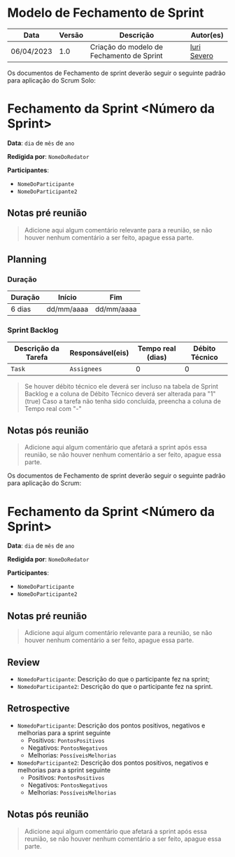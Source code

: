# Modelo de Fechamento de Sprint

|  **Data**  | **Versão** | **Descrição** | **Autor(es)** |
| ---------- | ---------- | ------------- | ------------- |
| 06/04/2023 |  1.0   | Criação do modelo de Fechamento de Sprint | [Iuri Severo](https://github.com/iurisevero) |

Os documentos de Fechamento de sprint deverão seguir o seguinte padrão para aplicação do Scrum Solo:

# Fechamento da Sprint <Número da Sprint>

**Data**: ```dia``` de ```mês``` de ```ano```

**Redigida por**: ```NomeDoRedator```

**Participantes**: 
* ```NomeDoParticipante```
* ```NomeDoParticipante2```

## Notas pré reunião

> Adicione aqui algum comentário relevante para a reunião, se não houver nenhum comentário a ser feito, apague essa parte.

## Planning

### Duração

| Duração |   Início   |     Fim    |
| ------- | ---------- | ---------- |
| 6 dias  | dd/mm/aaaa | dd/mm/aaaa |

### Sprint Backlog

| Descrição da Tarefa | Responsável(eis) | Tempo real (dias) | Débito Técnico |
| ------------------- | ---------------- | -------------------------- | -------------- |
| ```Task``` | ```Assignees``` | 0 | 0 |

> Se houver débito técnico ele deverá ser incluso na tabela de Sprint Backlog e a coluna de Débito Técnico deverá ser alterada para "1" (true)
> Caso a tarefa não tenha sido concluída, preencha a coluna de Tempo real com "-"

## Notas pós reunião

> Adicione aqui algum comentário que afetará a sprint após essa reunião, se não houver nenhum comentário a ser feito, apague essa parte.

Os documentos de Fechamento de sprint deverão seguir o seguinte padrão para aplicação do Scrum:

# Fechamento da Sprint <Número da Sprint>

**Data**: ```dia``` de ```mês``` de ```ano```

**Redigida por**: ```NomeDoRedator```

**Participantes**: 
* ```NomeDoParticipante```
* ```NomeDoParticipante2```

## Notas pré reunião

> Adicione aqui algum comentário relevante para a reunião, se não houver nenhum comentário a ser feito, apague essa parte.

## Review

* ```NomedoParticipante```: Descrição do que o participante fez na sprint;
* ```NomedoParticipante2```: Descrição do que o participante fez na sprint. 

## Retrospective

* ```NomedoParticipante```: Descrição dos pontos positivos, negativos e melhorias para a sprint seguinte
    * Positivos: ```PontosPositivos```
    * Negativos: ```PontosNegativos```
    * Melhorias: ```PossíveisMelhorias```
* ```NomedoParticipante2```: Descrição dos pontos positivos, negativos e melhorias para a sprint seguinte
    * Positivos: ```PontosPositivos```
    * Negativos: ```PontosNegativos```
    * Melhorias: ```PossíveisMelhorias```

## Notas pós reunião

> Adicione aqui algum comentário que afetará a sprint após essa reunião, se não houver nenhum comentário a ser feito, apague essa parte.